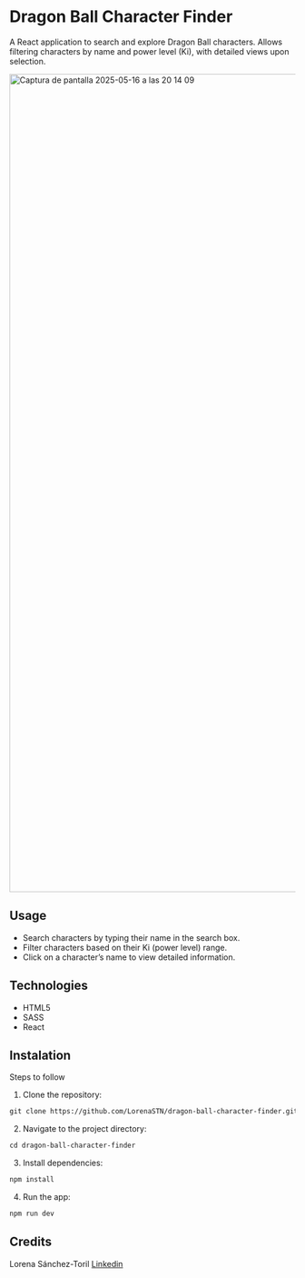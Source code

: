 # Dragon Ball Character Finder

A React application to search and explore Dragon Ball characters. Allows filtering characters by name and power level (Ki), with detailed views upon selection.

<img width="1440" alt="Captura de pantalla 2025-05-16 a las 20 14 09" src="https://github.com/user-attachments/assets/3b703180-acaf-4016-9b25-c740a92e4783" />

## Usage

- Search characters by typing their name in the search box.
- Filter characters based on their Ki (power level) range.
- Click on a character’s name to view detailed information.

## Technologies

- HTML5
- SASS
- React


## Instalation

Steps to follow

1. Clone the repository:

```html
git clone https://github.com/LorenaSTN/dragon-ball-character-finder.git
```

2. Navigate to the project directory:

```html
cd dragon-ball-character-finder
```

3. Install dependencies:

```html
npm install
```

4. Run the app:

```html
npm run dev
```

## Credits

Lorena Sánchez-Toril
[Linkedin](https://www.linkedin.com/in/lorena-sancheztoril/)
